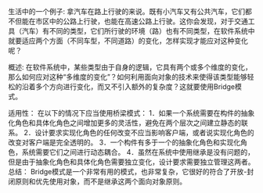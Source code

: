 生活中的一个例子:
    拿汽车在路上行驶的来说。既有小汽车又有公共汽车，它们都不但能在市区中的公路上行驶，也能在高速公路上行驶。这你会发现，对于交通工具（汽车）有不同的类型，它们所行驶的环境（路）也有不同类型，在软件系统中就要适应两个方面（不同车型，不同道路）的变化，怎样实现才能应对这种变化呢？



概述:
在软件系统中，某些类型由于自身的逻辑，它具有两个或多个维度的变化，那么如何应对这种“多维度的变化”？如何利用面向对象的技术来使得该类型能够轻松的沿着多个方向进行变化，而又不引入额外的复杂度？这就要使用Bridge模式。


适用性：
   在以下的情况下应当使用桥梁模式：
1．如果一个系统需要在构件的抽象化角色和具体化角色之间增加更多的灵活性，避免在两个层次之间建立静态的联系。
2．设计要求实现化角色的任何改变不应当影响客户端，或者说实现化角色的改变对客户端是完全透明的。
3．一个构件有多于一个的抽象化角色和实现化角色，系统需要它们之间进行动态耦合。
4．虽然在系统中使用继承是没有问题的，但是由于抽象化角色和具体化角色需要独立变化，设计要求需要独立管理这两者。
总结：
      Bridge模式是一个非常有用的模式，也非常复杂，它很好的符合了开放-封闭原则和优先使用对象，而不是继承这两个面向对象原则。